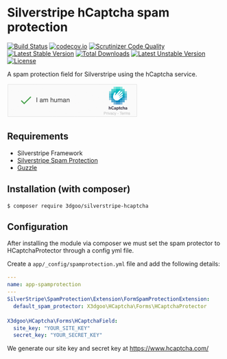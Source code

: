 # Silverstripe hCaptcha spam protection

[![Build Status](https://travis-ci.org/3dgoo/silverstripe-hcaptcha.svg?branch=master)](https://travis-ci.org/3dgoo/silverstripe-hcaptcha)
[![codecov.io](https://codecov.io/github/3dgoo/silverstripe-hcaptcha/coverage.svg?branch=master)](https://codecov.io/gh/3dgoo/silverstripe-hcaptcha?branch=master)
[![Scrutinizer Code Quality](https://scrutinizer-ci.com/g/3dgoo/silverstripe-hcaptcha/badges/quality-score.png?b=master)](https://scrutinizer-ci.com/g/3dgoo/silverstripe-hcaptcha/?branch=master)
[![Latest Stable Version](https://poser.pugx.org/3dgoo/silverstripe-hcaptcha/v/stable)](https://packagist.org/packages/3dgoo/silverstripe-hcaptcha)
[![Total Downloads](https://poser.pugx.org/3dgoo/silverstripe-hcaptcha/downloads)](https://packagist.org/packages/3dgoo/silverstripe-hcaptcha)
[![Latest Unstable Version](https://poser.pugx.org/3dgoo/silverstripe-hcaptcha/v/unstable)](https://packagist.org/packages/3dgoo/silverstripe-hcaptcha)
[![License](https://poser.pugx.org/3dgoo/silverstripe-hcaptcha/license)](LICENSE)

A spam protection field for Silverstripe using the hCaptcha service.

<img src="docs/en/images/hcaptcha-screenshot.png" alt="hCaptcha screenshot" width="304" />

## Requirements

* Silverstripe Framework
* [Silverstripe Spam Protection](https://github.com/silverstripe/silverstripe-spamprotection/)
* [Guzzle](https://github.com/guzzle/guzzle/)

## Installation (with composer)

    $ composer require 3dgoo/silverstripe-hcaptcha

## Configuration

After installing the module via composer we must set the spam protector to HCaptchaProtector through a config yml file.

Create a `app/_config/spamprotection.yml` file and add the following details:

```yml
---
name: app-spamprotection
---
SilverStripe\SpamProtection\Extension\FormSpamProtectionExtension:
  default_spam_protector: X3dgoo\HCaptcha\Forms\HCaptchaProtector

X3dgoo\HCaptcha\Forms\HCaptchaField:
  site_key: "YOUR_SITE_KEY"
  secret_key: "YOUR_SECRET_KEY"
```

We generate our site key and secret key at https://www.hcaptcha.com/
